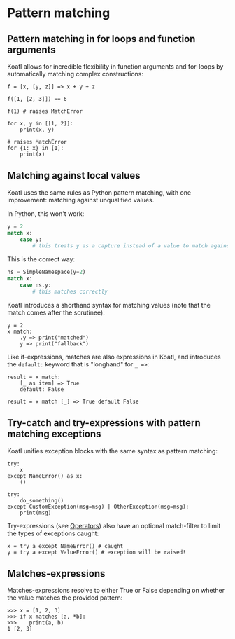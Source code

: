 # Pattern matching

## Pattern matching in for loops and function arguments

Koatl allows for incredible flexibility in function arguments and for-loops by automatically matching complex constructions:

```koatl
f = [x, [y, z]] => x + y + z

f([1, [2, 3]]) == 6

f(1) # raises MatchError
```

```koatl
for x, y in [[1, 2]]:
    print(x, y)

# raises MatchError
for {1: x} in [1]:
    print(x)
```

## Matching against local values

Koatl uses the same rules as Python pattern matching, with one improvement: matching against unqualified values.

In Python, this won't work:

```python
y = 2
match x:
    case y:
        # this treats y as a capture instead of a value to match against!
```

This is the correct way:

```python
ns = SimpleNamespace(y=2)
match x:
    case ns.y:
        # this matches correctly
```

Koatl introduces a shorthand syntax for matching values (note that the match comes after the scrutinee):

```koatl
y = 2
x match:
    .y => print("matched")
    y => print("fallback")
```

Like if-expressions, matches are also expressions in Koatl, and introduces the `default:` keyword that is "longhand" for `_ =>`:

```koatl
result = x match:
    [_ as item] => True
    default: False

result = x match [_] => True default False
```

## Try-catch and try-expressions with pattern matching exceptions

Koatl unifies exception blocks with the same syntax as pattern matching:

```koatl
try:
    x
except NameError() as x:
    ()

try:
    do_something()
except CustomException(msg=msg) | OtherException(msg=msg):
    print(msg)
```

Try-expressions (see [Operators](operators)) also have an optional match-filter to limit the types of exceptions caught:

```koatl
x = try a except NameError() # caught
y = try a except ValueError() # exception will be raised!
```

## Matches-expressions

Matches-expressions resolve to either True or False depending on whether the value matches the provided pattern:

```koatl
>>> x = [1, 2, 3]
>>> if x matches [a, *b]:
>>>    print(a, b)
1 [2, 3]
```
